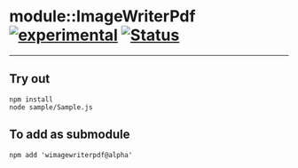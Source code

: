 
# module::ImageWriterPdf [![experimental](https://img.shields.io/badge/stability-experimental-orange.svg)](https://github.com/emersion/stability-badges#experimental) [![Status](https://github.com/Wandalen/wImageWriterPdf/workflows/Test/badge.svg)](https://github.com/Wandalen/wImageWriterPdf/actions?query=workflow%3ATest)

___

## Try out
```
npm install
node sample/Sample.js
```

## To add as submodule
```
npm add 'wimagewriterpdf@alpha'
```


